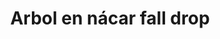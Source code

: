 ---
title: Arbol en nácar fall drop
date: 
draft: false

# descripcion
description : Aros colgantes pasantes en plata 925 y nácar.

materials: Plata 925

color: 

dimensions: Largo total 3.2cm

code: 01-01-0962

type: "Aros"

categories: []

price: $8.580,00

price_eftvo: $7.290,00

# Images
# first image will be shown in the product page
images:
  # - image: "images/path_to_image"
  # La ubicacion de las imagenes es imagenes/Aros/Aros.Colgantes/01-01-0962-arbol-en-nacar-fall-drop
  - image: "./images/aros/colgantes/01-01-0962-arbol-en-nacar-fall-drop.jpg"
---